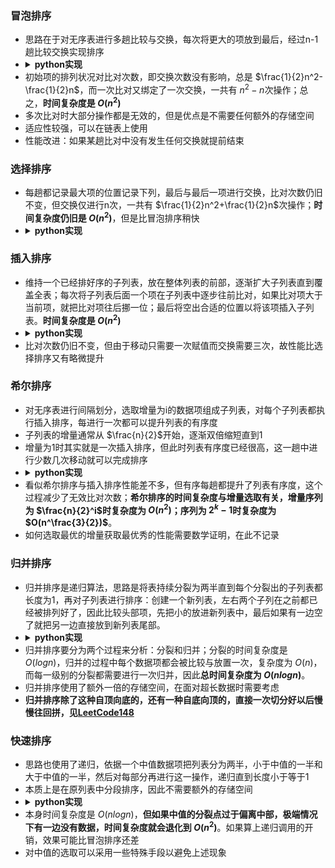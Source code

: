 ### 冒泡排序
* 思路在于对无序表进行多趟比较与交换，每次将更大的项放到最后，经过n-1趟比较交换实现排序
* <details><summary><b>python实现</b></summary>
    <pre><code>
    def bubbleSort(alist): 
        for passnum in range(len(alist)-1, 0, -1): 
            for i in range(passnum): 
                if alist[i] > alist[i+1]: 
                    temp = alist[i]  
                    alist[i] = alist[i+1]  
                    alist[i+1] = temp</code></pre></details>
* 初始项的排列状况对比对次数，即交换次数没有影响，总是 $\frac{1}{2}n^2-\frac{1}{2}n$，而一次比对又绑定了一次交换，一共有 $n^2-n$次操作；总之，**时间复杂度是 $O(n^2)$**
* 多次比对时大部分操作都是无效的，但是优点是不需要任何额外的存储空间
* 适应性较强，可以在链表上使用
* 性能改进：如果某趟比对中没有发生任何交换就提前结束

### 选择排序
* 每趟都记录最大项的位置记录下列，最后与最后一项进行交换，比对次数仍旧不变，但交换仅进行n次，一共有 $\frac{1}{2}n^2+\frac{1}{2}n$次操作；**时间复杂度仍旧是 $O(n^2)$**，但是比冒泡排序稍快
* <details><summary><b>python实现</b></summary>
    <pre><code>
    def selectionSort(alist): 
        for fillslot in range(len(alist)-1, 0, -1): 
            positionOfMax = 0 
            for location in range(1, fillslot+1): 
                if alist[location] > alist[positionOfMax]:  
                    positionOfMax = location 
            temp = alist[fillslot] 
            alist[fillslot] = alist[positionOfMax]  
            alist[positionOfMax] = temp</code></pre></details>

### 插入排序
* 维持一个已经排好序的子列表，放在整体列表的前部，逐渐扩大子列表直到覆盖全表；每次将子列表后面一个项在子列表中逐步往前比对，如果比对项大于当前项，就把比对项往后挪一位；最后将空出合适的位置以将该项插入子列表。**时间复杂度是 $O(n^2)$**
* <details><summary><b>python实现</b></summary>
    <pre><code>
    def insertionSort(alist): 
        for index in range(1, len(alist)): 
            currentvalue = alist[index] 
            position = index 
            while position > 0 and alist[position-1] > currentvalue: 
                alist[position] = alist[position-1] 
                position = position-1 
         alist[position] = currentvalue</code></pre></details>
* 比对次数仍旧不变，但由于移动只需要一次赋值而交换需要三次，故性能比选择排序又有略微提升

### 希尔排序
* 对无序表进行间隔划分，选取增量为i的数据项组成子列表，对每个子列表都执行插入排序，每进行一次都可以提升列表的有序度
* 子列表的增量通常从 $\frac{n}{2}$开始，逐渐双倍缩短直到1
* 增量为1时其实就是一次插入排序，但此时列表有序度已经很高，这一趟中进行少数几次移动就可以完成排序
* <details><summary><b>python实现</b></summary>
    <pre><code>
    def shellSort(alist):  
        sublistcount = len(alist) // 2  
        while sublistcount > 0: 
            for startposition in range(sublistcount):  
                gapInsertionSort(alist, startposition, sublistcount) 
            print("After increments of size", sublistcount,  "The list is", alist) 
         sublistcount = sublistcount // 2  
    def gapInsertionSort(alist, start, gap): 
        for i in range(start+gap, len(alist), gap):  
            currentvalue = alist[i] 
            position = i 
            while position >= gap and \ alist[position-gap] > currentvalue: 
                alist[position] = alist[position-gap]  
                position = position-gap 
            alist[position] = currentvalue</code></pre></details>
* 看似希尔排序与插入排序性能差不多，但有序每趟都提升了列表有序度，这个过程减少了无效比对次数；**希尔排序的时间复杂度与增量选取有关，增量序列为 $\frac{n}{2}^i$时复杂度为 $O(n^2)$；序列为 $2^k-1$时复杂度为 $O(n^\frac{3}{2})$**。
* 如何选取最优的增量获取最优秀的性能需要数学证明，在此不记录

### 归并排序
* 归并排序是递归算法，思路是将表持续分裂为两半直到每个分裂出的子列表都长度为1，再对子列表进行排序：创建一个新列表，左右两个子列在之前都已经被排列好了，因此比较头部项，先把小的放进新列表中，最后如果有一边空了就把另一边直接放到新列表尾部。
* <details><summary><b>python实现</b></summary>
    <pre><code>
    def merge_sort(lst):
        if len(lst)<=1:
            return lst
        middle = len(lst)//2
        left = merge_sort(lst[:middle])
        right = merge_sort(lst[middle:])
        merged = []
        while left and right
            if left[0]<=right[0]:
                merged.append(left.pop(0))
            else:
                merged.append(right.pop(0))
        merged.extend(right if right else left)
        return merged</code></pre></details>
* 归并排序要分为两个过程来分析：分裂和归并；分裂的时间复杂度是 $O(logn)$，归并的过程中每个数据项都会被比较与放置一次，复杂度为 $O(n)$，而每一级别的分裂都需要进行一次归并，因此**总时间复杂度为 $O(nlogn)$**。
* 归并排序使用了额外一倍的存储空间，在面对超长数据时需要考虑
* **归并排序除了这种自顶向底的，还有一种自底向顶的，直接一次切分好以后慢慢往回拼，见[LeetCode148](../LeetCode_Hot100/148.排序链表.py)**
### 快速排序
* 思路也使用了递归，依据一个中值数据项把列表分为两半，小于中值的一半和大于中值的一半，然后对每部分再进行这一操作，递归直到长度小于等于1
* 本质上是在原列表中分段排序，因此不需要额外的存储空间
* <details><summary><b>python实现</b></summary>
    <pre><code>
    def quickSort(alist):  
        quickSortHelper(alist, 0, len(alist)-1) 
    def quickSortHelper(alist, first, last): 
        if first < last: 
            splitpoint = partition(alist, first, last) 
            quickSortHelper(alist, first, splitpoint-1)  
            quickSortHelper(alist, splitpoint+1, last) 
    def partition(alist, first, last):  
        pivotvalue = alist[first] 
        leftmark = first + 1  
        rightmark = last 
        done = False  
        while not done: 
            while leftmark <= rightmark and \  alist[leftmark] <= pivotvalue: 
                leftmark = leftmark + 1 
            while alist[rightmark] >= pivotvalue and \  rightmark >= leftmark: 
                rightmark = rightmark – 1 
            if rightmark < leftmark:  
                done = True 
            else: 
                temp = alist[leftmark]  
                alist[leftmark] = alist[rightmark]  
                alist[rightmark] = temp 
        temp = alist[first]  
        alist[first] = alist[rightmark]  
        alist[rightmark] = temp 
        return rightmark</code></pre></details>
* 本身时间复杂度是 $O(nlogn)$，**但如果中值的分裂点过于偏离中部，极端情况下有一边没有数据，时间复杂度就会退化到 $O(n^2)$**。如果算上递归调用的开销，效果可能比冒泡排序还差
* 对中值的选取可以采用一些特殊手段以避免上述现象
